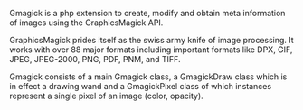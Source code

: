 Gmagick is a php extension to create, modify and obtain meta information
of images using the GraphicsMagick API.

GraphicsMagick prides itself as the swiss army knife of image
processing. It works with over 88 major formats including important
formats like DPX, GIF, JPEG, JPEG-2000, PNG, PDF, PNM, and TIFF.

Gmagick consists of a main Gmagick class, a GmagickDraw class which is
in effect a drawing wand and a GmagickPixel class of which instances
represent a single pixel of an image (color, opacity).
